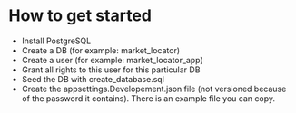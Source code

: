 # How to get started
- Install PostgreSQL
- Create a DB (for example: market_locator)
- Create a user (for example: market_locator_app)
- Grant all rights to this user for this particular DB
- Seed the DB with create_database.sql
- Create the appsettings.Developement.json file (not versioned because of the password it contains). There is an example file you can copy.